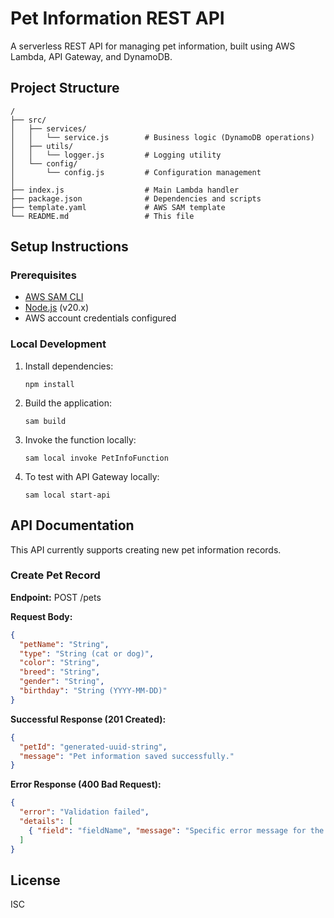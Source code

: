 # Pet Information REST API

A serverless REST API for managing pet information, built using AWS Lambda, API Gateway, and DynamoDB.

## Project Structure

```
/
├── src/
│   ├── services/
│   │   └── service.js        # Business logic (DynamoDB operations)
│   ├── utils/
│   │   └── logger.js         # Logging utility
│   └── config/
│       └── config.js         # Configuration management
│
├── index.js                  # Main Lambda handler
├── package.json              # Dependencies and scripts
├── template.yaml             # AWS SAM template
└── README.md                 # This file
```

## Setup Instructions

### Prerequisites

- [AWS SAM CLI](https://docs.aws.amazon.com/serverless-application-model/latest/developerguide/serverless-sam-cli-install.html)
- [Node.js](https://nodejs.org/) (v20.x)
- AWS account credentials configured

### Local Development

1. Install dependencies:
   ```
   npm install
   ```

2. Build the application:
   ```
   sam build
   ```

3. Invoke the function locally:
   ```
   sam local invoke PetInfoFunction
   ```

4. To test with API Gateway locally:
   ```
   sam local start-api
   ```

## API Documentation

This API currently supports creating new pet information records.

### Create Pet Record

**Endpoint:** POST /pets

**Request Body:**
```json
{
  "petName": "String",
  "type": "String (cat or dog)",
  "color": "String",
  "breed": "String",
  "gender": "String",
  "birthday": "String (YYYY-MM-DD)"
}
```

**Successful Response (201 Created):**
```json
{
  "petId": "generated-uuid-string",
  "message": "Pet information saved successfully."
}
```

**Error Response (400 Bad Request):**
```json
{
  "error": "Validation failed",
  "details": [
    { "field": "fieldName", "message": "Specific error message for the field" }
  ]
}
```

## License

ISC
